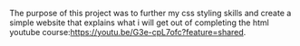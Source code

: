 The purpose of this project was to further my css styling skills and create a simple website that explains what i will get 
out of completing the html youtube course:https://youtu.be/G3e-cpL7ofc?feature=shared.
